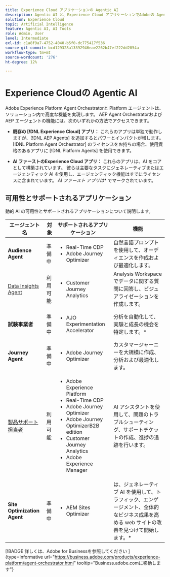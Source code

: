 ```yaml
---
title: Experience Cloud アプリケーションの Agentic AI
description: Agentic AI と、Experience Cloud アプリケーションでAdobeの Agentic フレームワークがどのように使用されるかについて説明します。
solution: Experience Cloud
topic: Artificial Intelligence
feature: Agentic AI, AI Tools
role: Admin, User
level: Intermediate
exl-id: c1a8f9a7-4752-4040-b5f0-dc775417f536
source-git-commit: bcd129328a13392946eae2262b47ef222dd2054a
workflow-type: tm+mt
source-wordcount: '276'
ht-degree: 12%

---
```


# Experience Cloudの Agentic AI

Adobe Experience Platform Agent Orchestratorと Platform エージェントは、ソリューション内で高度な機能を実現します。 AEP Agent OrchestratorおよびAEP エージェントの機能には、次のいずれかの方法でアクセスできます。

* **既存の [!DNL Experience Cloud] アプリ：** これらのアプリは単独で動作しますが、[!DNL AEP Agents] を追加するとパワーとインパクトが増します。 [!DNL Platform Agent Orchestrator] のライセンスをお持ちの場合、使用資格のあるアプリに [!DNL Platform Agents] を使用できます。

* **AI ファーストのExperience Cloud アプリ：** これらのアプリは、AI をコアとして構築されています。 彼らは主要なタスクにジェネレーティブまたはエージェンティック AI を使用し、エージェンティック機能はすでにライセンスに含まれています。 _AI ファースト アプリは*_ でマークされています。

## 可用性とサポートされるアプリケーション

動的 AI の可用性とサポートされるアプリケーションについて説明します。

| エージェント名 | 対象 | サポートされるアプリケーション | 機能 |
|---|----------|------------|----------|
| **Audience Agent** | 準備中 | <ul><li>Real-Time CDP</li><li>Adobe Journey Optimizer</li></ul> | 自然言語プロンプトを使用して、オーディエンスを作成および最適化します。 |
| [Data Insights Agent](https://experienceleague.adobe.com/en/docs/analytics-platform/using/cja-overview/cja-b2c-overview/data-analysis-ai) | 利用可能 | <ul><li>Customer Journey Analytics</li></ul> | Analysis Workspaceでデータに関する質問に回答し、ビジュアライゼーションを作成します。 |
| **試験事業者** | 準備中 | <ul><li>AJO Experimentation Accelerator</li></ul> | 分析を自動化して、実験と成長の機会を特定します。* |
| **Journey Agent** | 準備中 | <ul><li>Adobe Journey Optimizer</li></ul> | カスタマージャーニーを大規模に作成、分析および最適化します。 |
| [ 製品サポート担当者 ](https://experienceleague.adobe.com/en/docs/experience-platform/ai-assistant/new-features/customer-support) | 利用可能 | <ul><li>Adobe Experience Platform</li><li>Real-Time CDP</li><li>Adobe Journey Optimizer</li><li>Adobe Journey OptimizerB2B edition</li><li>Customer Journey Analytics</li><li>Adobe Experience Manager</li></ul> | AI アシスタントを使用して、問題のトラブルシューティング、サポートチケットの作成、進捗の追跡を行います。 |
| **Site Optimization Agent** | 準備中 | <ul><li>AEM Sites Optimizer</li></ul> | は、ジェネレーティブ AI を使用して、トラフィック、エンゲージメント、全体的なビジネス成果を高める web サイトの改善を見つけて開始します。* |



[!BADGE  詳しくは、Adobe for Businessを参照してください ]{type=Informative url="https://business.adobe.com/products/experience-platform/agent-orchestrator.html" tooltip="Business.adobe.comに移動します"}

<!-- 
* [Product Support Agent](https://experienceleague.adobe.com/en/docs/experience-platform/ai-assistant/new-features/customer-support) is a self-serve debugging and troubleshooting capability of [!UICONTROL AI Assistant] that you can use for Experience Platform features and applications. Troubleshoot support issues without leaving your workflows, create customer support tickets, and track case progress using AI Assistant.
* [Data Insights Agent](https://experienceleague.adobe.com/en/docs/analytics-platform/using/cja-overview/cja-b2c-overview/data-analysis-ai) is accessible from the AI Assistant in Customer Journey Analytics. It is a generative AI conversation agent that quickly and efficiently answers questions about your data. It builds relevant visualizations in Analysis Workspace using components from your data view and using your actual data. -->








